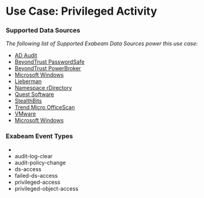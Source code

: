 Use Case: Privileged Activity
=============================

### Supported Data Sources

_The following list of Supported Exabeam Data Sources power this use case:_

* [AD Audit](datasource_ad_audit_ad_audit.md)
* [BeyondTrust PasswordSafe](datasource_beyondtrust_passwordsafe_beyondtrust_passwordsafe.md)
* [BeyondTrust PowerBroker](datasource_beyondtrust_powerbroker_beyondtrust_powerbroker.md)
* [Microsoft Windows](datasource_dc_microsoft_windows.md)
* [Lieberman](datasource_enterprise_random_password_manager_lieberman.md)
* [Namespace rDirectory](datasource_namespace_rdirectory_namespace_rdirectory.md)
* [Quest Software](datasource_quest_software_change_auditor_quest_software.md)
* [StealthBits](datasource_stealthbits_stealthbits.md)
* [Trend Micro OfficeScan](datasource_trend_micro_officescan_trend_micro_officescan.md)
* [VMware](datasource_vmware_vmware.md)
* [Microsoft Windows](datasource_windows_microsoft_windows.md)


### Exabeam Event Types

- 
- audit-log-clear
- audit-policy-change
- ds-access
- failed-ds-access
- privileged-access
- privileged-object-access
